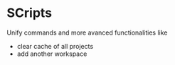 # SCripts

Unify commands and more avanced functionalities like

- clear cache of all projects
- add another workspace
